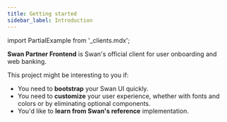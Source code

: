 ```yaml
---
title: Getting started
sidebar_label: Introduction
---
```

import PartialExample from '_clients.mdx';

**Swan Partner Frontend** is Swan's official client for user onboarding and web banking.

<PartialExample/>

This project might be interesting to you if:

* You need to **bootstrap** your Swan UI quickly.
* You need to **customize** your user experience, whether with fonts and colors or by eliminating optional components.
* You'd like to **learn from Swan's reference** implementation.